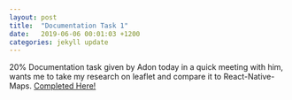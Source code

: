 ```yaml
---
layout: post
title:  "Documentation Task 1"
date:   2019-06-06 00:01:03 +1200
categories: jekyll update
---
```


20% Documentation task given by Adon today in a quick meeting with him, wants me to take my research on leaflet and compare it to React-Native-Maps. [Completed Here!](https://www.example.com)

